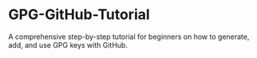 # GPG-GitHub-Tutorial
A comprehensive step-by-step tutorial for beginners on how to generate, add, and use GPG keys with GitHub.
